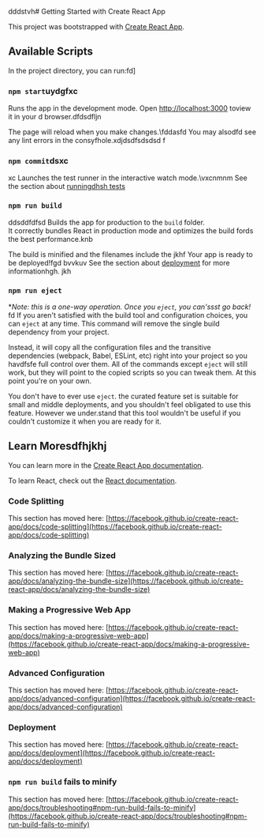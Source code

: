 dddstvh# Getting Started with Create React App

This project was bootstrapped with [Create React App](https://github.com/facebook/create-react-app).

## Available Scripts
In the project directory, you can run:fd]
### `npm start`uydgfxc

Runs the app in the development mode.
Open [http://localhost:3000](http://localhost:3000) toview it in your  d browser.dfdsdfljn

The page will reload when you make changes.\fddasfd
You may alsodfd see any lint errors in the consyfhole.xdjdsdfsdsdsd f
### `npm commit`dsxc
xc
Launches the test runner in the interactive watch mode.\vxcnmnm
See the section about [runningdhsh tests](https://facebook.github.io/create-react-app/docs/running-tests)
### `npm run build`
ddsddfdfsd
Builds the app for production to the `build` folder.\
It correctly bundles React in production mode and optimizes the build fords the best performance.knb

The build is minified and the filenames include the jkhf
Your app is ready to be deployed!fgd
bvvkuv
See the section about [deployment](https://facebook.github.io/create-react-app/docs/deployment) for more informationhgh.
jkh
### `npm run eject`

**Note: this is a one-way operation. Once you `eject`, you can'ssst go back!*
fd
If you aren't satisfied with the build tool and configuration choices, you can `eject` at any time. This command will remove the single build dependency from your project.

Instead, it will copy all the configuration files and the transitive dependencies (webpack, Babel, ESLint, etc) right into your project so you havdfsfe full control over them. All of the commands except `eject` will still work, but they will point to the copied scripts so you can tweak them. At this point you're on your own.

You don't have to ever use `eject`. the curated feature set is suitable for small and middle deployments, and you shouldn't feel obligated to use this feature. However we under.stand that this tool wouldn't be useful if you couldn't customize it when you are ready for it.

## Learn Moresdfhjkhj

You can learn more in the [Create React App documentation](https://facebook.github.io/create-react-app/docs/getting-started).

To learn React, check out the [React documentation](https://reactjs.org/).

### Code Splitting

This section has moved here: [https://facebook.github.io/create-react-app/docs/code-splitting](https://facebook.github.io/create-react-app/docs/code-splitting)

### Analyzing the Bundle Sized

This section has moved here: [https://facebook.github.io/create-react-app/docs/analyzing-the-bundle-size](https://facebook.github.io/create-react-app/docs/analyzing-the-bundle-size)

### Making a Progressive Web App

This section has moved here: [https://facebook.github.io/create-react-app/docs/making-a-progressive-web-app](https://facebook.github.io/create-react-app/docs/making-a-progressive-web-app)

### Advanced Configuration

This section has moved here: [https://facebook.github.io/create-react-app/docs/advanced-configuration](https://facebook.github.io/create-react-app/docs/advanced-configuration)

### Deployment

This section has moved here: [https://facebook.github.io/create-react-app/docs/deployment](https://facebook.github.io/create-react-app/docs/deployment)

### `npm run build` fails to minify

This section has moved here: [https://facebook.github.io/create-react-app/docs/troubleshooting#npm-run-build-fails-to-minify](https://facebook.github.io/create-react-app/docs/troubleshooting#npm-run-build-fails-to-minify)
